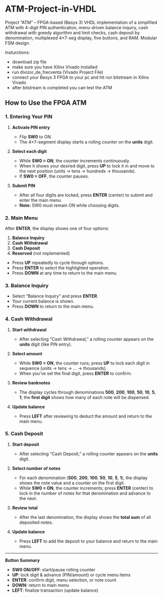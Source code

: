 # ATM-Project-in-VHDL
Project “ATM” – FPGA-based (Basys 3) VHDL implementation of a simplified ATM with 4-digit PIN authentication, menu-driven balance inquiry, cash withdrawal with greedy algorithm and limit checks, cash deposit by denomination, multiplexed 4×7-seg display, five buttons, and RAM. Modular FSM design.

Insturctions:
- download zip file
- make sure you have Xilinx Vivado installed
- run divizor_de_frecventa (Vivado Project File)
- connect your Basys 3 FPGA to your pc and hit run bitstream in Xilinx Vivado
- after bitstream is completed you can test the ATM

## How to Use the FPGA ATM

### 1. Entering Your PIN
1. **Activate PIN entry**  
   - Flip **SW0** to ON.  
   - The 4×7-segment display starts a rolling counter on the **units** digit.

2. **Select each digit**  
   - While **SW0 = ON**, the counter increments continuously.  
   - When it shows your desired digit, press **UP** to lock it in and move to the next position (units → tens → hundreds → thousands).  
   - If **SW0 = OFF**, the counter pauses.

3. **Submit PIN**  
   - After all four digits are locked, press **ENTER** (center) to submit and enter the main menu.  
   - **Note:** SW0 must remain ON while choosing digits.

### 2. Main Menu
After **ENTER**, the display shows one of four options:  
1. **Balance Inquiry**  
2. **Cash Withdrawal**  
3. **Cash Deposit**  
4. **Reserved** (not implemented)

- Press **UP** repeatedly to cycle through options.  
- Press **ENTER** to select the highlighted operation.  
- Press **DOWN** at any time to return to the main menu.

### 3. Balance Inquiry
- Select “Balance Inquiry” and press **ENTER**.  
- Your current balance is shown.  
- Press **DOWN** to return to the main menu.

### 4. Cash Withdrawal
1. **Start withdrawal**  
   - After selecting “Cash Withdrawal,” a rolling counter appears on the **units** digit (like PIN entry).

2. **Select amount**  
   - While **SW0 = ON**, the counter runs; press **UP** to lock each digit in sequence (units → tens → … → thousands).  
   - When you’ve set the final digit, press **ENTER** to confirm.

3. **Review banknotes**  
   - The display cycles through denominations **500**, **200**, **100**, **50**, **10**, **5**, **1**; the **first digit** shows how many of each note will be dispensed.

4. **Update balance**  
   - Press **LEFT** after reviewing to deduct the amount and return to the main menu.

### 5. Cash Deposit
1. **Start deposit**  
   - After selecting “Cash Deposit,” a rolling counter appears on the **units** digit.

2. **Select number of notes**  
   - For each denomination (**500**, **200**, **100**, **50**, **10**, **5**, **1**), the display shows the note value and a counter on the first digit.  
   - While **SW0 = ON**, the counter increments; press **ENTER** (center) to lock in the number of notes for that denomination and advance to the next.

3. **Review total**  
   - After the last denomination, the display shows the **total sum** of all deposited notes.

4. **Update balance**  
   - Press **LEFT** to add the deposit to your balance and return to the main menu.

---

**Button Summary**  
- **SW0 ON/OFF**: start/pause rolling counter  
- **UP**: lock digit & advance (PIN/amount) or cycle menu items  
- **ENTER**: confirm digit, menu selection, or note count  
- **DOWN**: return to main menu  
- **LEFT**: finalize transaction (update balance)


